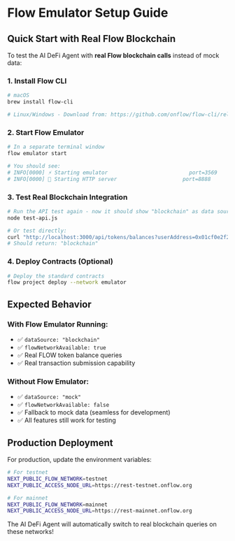 # Flow Emulator Setup Guide

## Quick Start with Real Flow Blockchain

To test the AI DeFi Agent with **real Flow blockchain calls** instead of mock data:

### 1. Install Flow CLI
```bash
# macOS
brew install flow-cli

# Linux/Windows - Download from: https://github.com/onflow/flow-cli/releases
```

### 2. Start Flow Emulator
```bash
# In a separate terminal window
flow emulator start

# You should see:
# INFO[0000] ⚡ Starting emulator                          port=3569
# INFO[0000] 🌱 Starting HTTP server                     port=8888
```

### 3. Test Real Blockchain Integration
```bash
# Run the API test again - now it should show "blockchain" as data source
node test-api.js

# Or test directly:
curl "http://localhost:3000/api/tokens/balances?userAddress=0x01cf0e2f2f715450" | jq '.metadata.dataSource'
# Should return: "blockchain"
```

### 4. Deploy Contracts (Optional)
```bash
# Deploy the standard contracts
flow project deploy --network emulator
```

## Expected Behavior

### With Flow Emulator Running:
- ✅ `dataSource: "blockchain"`
- ✅ `flowNetworkAvailable: true` 
- ✅ Real FLOW token balance queries
- ✅ Real transaction submission capability

### Without Flow Emulator:
- ✅ `dataSource: "mock"`
- ✅ `flowNetworkAvailable: false`
- ✅ Fallback to mock data (seamless for development)
- ✅ All features still work for testing

## Production Deployment

For production, update the environment variables:

```bash
# For testnet
NEXT_PUBLIC_FLOW_NETWORK=testnet
NEXT_PUBLIC_ACCESS_NODE_URL=https://rest-testnet.onflow.org

# For mainnet  
NEXT_PUBLIC_FLOW_NETWORK=mainnet
NEXT_PUBLIC_ACCESS_NODE_URL=https://rest-mainnet.onflow.org
```

The AI DeFi Agent will automatically switch to real blockchain queries on these networks!
